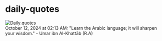 # daily-quotes
[![Daily quotes](https://github.com/ceepu8/daily-quotes/actions/workflows/daily-quote.yml/badge.svg)](https://github.com/ceepu8/daily-quotes/actions/workflows/daily-quote.yml)<br/>
October 12, 2024 at 02:13 AM: "Learn the Arabic language; it will sharpen your wisdom." - Umar ibn Al-Khattāb (R.A)
